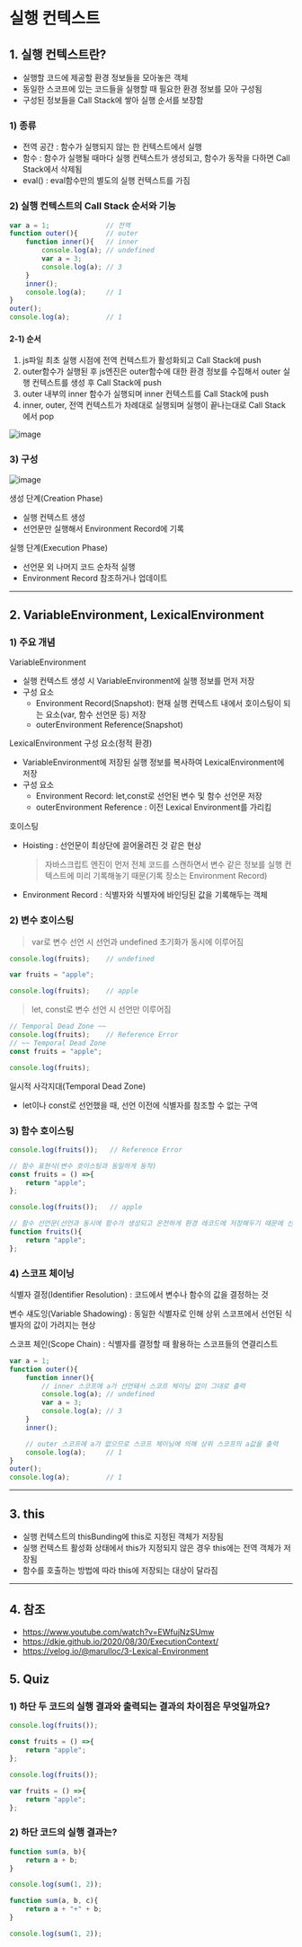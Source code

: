 # 실행 컨텍스트
## 1. 실행 컨텍스트란?
 - 실행할 코드에 제공할 환경 정보들을 모아놓은 객체
 - 동일한 스코프에 있는 코드들을 실행할 때 필요한 환경 정보를 모아 구성됨
 - 구성된 정보들을 Call Stack에 쌓아 실행 순서를 보장함

### 1) 종류
 - 전역 공간 : 함수가 실행되지 않는 한 컨텍스트에서 실행
 - 함수 : 함수가 실행될 때마다 실행 컨텍스트가 생성되고, 함수가 동작을 다하면 Call Stack에서 삭제됨
 - eval() : eval함수만의 별도의 실행 컨텍스트를 가짐

### 2) 실행 컨텍스트의 Call Stack 순서와 기능
```javascript
var a = 1;              // 전역
function outer(){       // outer
    function inner(){   // inner
        console.log(a); // undefined
        var a = 3;
        console.log(a); // 3
    }
    inner();
    console.log(a);     // 1
}
outer();
console.log(a);         // 1
```

#### 2-1) 순서
 1. js파일 최초 실행 시점에 전역 컨텍스트가 활성화되고 Call Stack에 push
 2. outer함수가 실행된 후 js엔진은 outer함수에 대한 환경 정보를 수집해서 outer 실행 컨텍스트를 생성 후 Call Stack에 push
 3. outer 내부의 inner 함수가 실행되며 inner 컨텍스트를 Call Stack에 push
 4. inner, outer, 전역 컨텍스트가 차례대로 실행되며 실행이 끝나는대로 Call Stack에서 pop

![image](https://user-images.githubusercontent.com/15838144/169952279-afba4550-97c5-46db-a6e7-9636535d7ba6.png)


### 3) 구성

![image](https://user-images.githubusercontent.com/15838144/169952397-c6a8e9dd-a0bd-474c-951c-42a02b2a00ba.png)


생성 단계(Creation Phase)
- 실행 컨텍스트 생성
- 선언문만 실행해서 Environment Record에 기록

실행 단계(Execution Phase)
- 선언문 외 나머지 코드 순차적 실행
- Environment Record 참조하거나 업데이트

---
## 2. VariableEnvironment, LexicalEnvironment
### 1) 주요 개념
VariableEnvironment
 - 실행 컨텍스트 생성 시 VariableEnvironment에 실행 정보를 먼저 저장
 - 구성 요소
    - Environment Record(Snapshot): 현재 실행 컨텍스트 내에서 호이스팅이 되는 요소(var, 함수 선언문 등) 저장
    - outerEnvironment Reference(Snapshot)

LexicalEnvironment 구성 요소(정적 환경)
 - VariableEnvironment에 저장된 실행 정보를 복사하여 LexicalEnvironment에 저장
 - 구성 요소
    - Environment Record: let,const로 선언된 변수 및 함수 선언문 저장
    - outerEnvironment Reference : 이전 Lexical Environment를 가리킴

호이스팅
- Hoisting : 선언문이 최상단에 끌어올려진 것 같은 현상
    > 자바스크립트 엔진이 먼저 전체 코드를 스캔하면서 변수 같은 정보를 실행 컨텍스트에 미리 기록해놓기 때문(기록 장소는 Environment Record)
- Environment Record : 식별자와 식별자에 바인딩된 값을 기록해두는 객체

### 2) 변수 호이스팅
> var로 변수 선언 시 선언과 undefined 초기화가 동시에 이루어짐
```javascript
console.log(fruits);    // undefined

var fruits = "apple";

console.log(fruits);    // apple
```

> let, const로 변수 선언 시 선언만 이루어짐
```javascript
// Temporal Dead Zone ~~
console.log(fruits);    // Reference Error
// ~~ Temporal Dead Zone
const fruits = "apple";

console.log(fruits);
```

일시적 사각지대(Temporal Dead Zone)
- let이나 const로 선언했을 때, 선언 이전에 식별자를 참조할 수 없는 구역 


### 3) 함수 호이스팅
```javascript
console.log(fruits());   // Reference Error

// 함수 표현식(변수 호이스팅과 동일하게 동작)
const fruits = () =>{
    return "apple";
};
```

```javascript
console.log(fruits());   // apple

// 함수 선언문(선언과 동시에 함수가 생성되고 온전하게 환경 레코드에 저장해두기 때문에 선언 이전에도 함수를 사용할 수 있음)
function fruits(){
    return "apple";
};
```

### 4) 스코프 체이닝
식별자 결정(Identifier Resolution)
: 코드에서 변수나 함수의 값을 결정하는 것

변수 섀도잉(Variable Shadowing)
: 동일한 식별자로 인해 상위 스코프에서 선언된 식별자의 값이 가려지는 현상

스코프 체인(Scope Chain)
: 식별자를 결정할 때 활용하는 스코프들의 연결리스트

```javascript
var a = 1;
function outer(){
    function inner(){
        // inner 스코프에 a가 선언돼서 스코프 체이닝 없이 그대로 출력
        console.log(a); // undefined
        var a = 3;
        console.log(a); // 3
    }
    inner();

    // outer 스코프에 a가 없으므로 스코프 체이닝에 의해 상위 스코프의 a값을 출력
    console.log(a);     // 1
}
outer();
console.log(a);         // 1
```

---

## 3. this
- 실행 컨텍스트의 thisBunding에 this로 지정된 객체가 저장됨
- 실행 컨텍스트 활성화 상태에서 this가 지정되지 않은 경우 this에는 전역 객체가 저장됨
- 함수를 호출하는 방법에 따라 this에 저장되는 대상이 달라짐

---
## 4. 참조
 - https://www.youtube.com/watch?v=EWfujNzSUmw
 - https://dkje.github.io/2020/08/30/ExecutionContext/
 - https://velog.io/@marulloc/3-Lexical-Environment

## 5. Quiz
### 1) 하단 두 코드의 실행 결과와 출력되는 결과의 차이점은 무엇일까요?  
```javascript
console.log(fruits());

const fruits = () =>{
    return "apple";
};
```

```javascript
console.log(fruits());

var fruits = () =>{
    return "apple";
};
```

<!-- 
A) Type Error: fruits is not a function (호이스팅에 의해 fruits가 undefined로 초기화 되었기 때문에 함수로 인식하지 못한다.) 
-->

### 2) 하단 코드의 실행 결과는?
```javascript
function sum(a, b){
    return a + b;
}

console.log(sum(1, 2));

function sum(a, b, c){
    return a + "+" + b;
}

console.log(sum(1, 2));
```

<!-- 
A) "1+2"가 두번 출력됨, sum함수가 모두 함수 선언문이기때문에 최하단에 구현된 함수만 실행하게됨
-->
